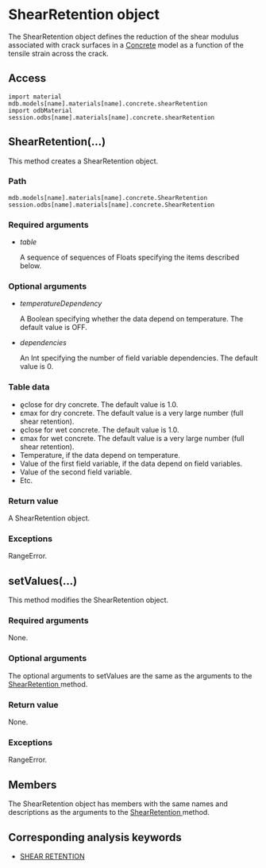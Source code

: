 # ShearRetention object

The ShearRetention object defines the reduction of the shear modulus associated with crack surfaces in a [Concrete](https://help.3ds.com/2022/english/DSSIMULIA_Established/SIMACAEKERRefMap/simaker-c-concretepyc.htm?ContextScope=all) model as a function of the tensile strain across the crack.

## Access

```
import material
mdb.models[name].materials[name].concrete.shearRetention
import odbMaterial
session.odbs[name].materials[name].concrete.shearRetention
```

## ShearRetention(...)



This method creates a ShearRetention object.



### Path

```
mdb.models[name].materials[name].concrete.ShearRetention
session.odbs[name].materials[name].concrete.ShearRetention
```

### Required arguments

- *table*

  A sequence of sequences of Floats specifying the items described below.

### Optional arguments

- *temperatureDependency*

  A Boolean specifying whether the data depend on temperature. The default value is OFF.

- *dependencies*

  An Int specifying the number of field variable dependencies. The default value is 0.

### Table data

- ϱclose for dry concrete. The default value is 1.0.
- εmax for dry concrete. The default value is a very large number (full shear retention).
- ϱclose for wet concrete. The default value is 1.0.
- εmax for wet concrete. The default value is a very large number (full shear retention).
- Temperature, if the data depend on temperature.
- Value of the first field variable, if the data depend on field variables.
- Value of the second field variable.
- Etc.

### Return value

A ShearRetention object.

### Exceptions

RangeError.



## setValues(...)



This method modifies the ShearRetention object.



### Required arguments

None.

### Optional arguments

The optional arguments to setValues are the same as the arguments to the [ShearRetention ](https://help.3ds.com/2022/english/DSSIMULIA_Established/SIMACAEKERRefMap/simaker-c-shearretentionpyc.htm?ContextScope=all#simaker-shearretentionshearretentionpyc)method.

### Return value

None.

### Exceptions

RangeError.



## Members

The ShearRetention object has members with the same names and descriptions as the arguments to the [ShearRetention ](https://help.3ds.com/2022/english/DSSIMULIA_Established/SIMACAEKERRefMap/simaker-c-shearretentionpyc.htm?ContextScope=all#simaker-shearretentionshearretentionpyc)method.



## Corresponding analysis keywords

- [SHEAR RETENTION](https://help.3ds.com/2022/english/DSSIMULIA_Established/SIMACAEKEYRefMap/simakey-r-shearretention.htm?ContextScope=all#simakey-r-shearretention)